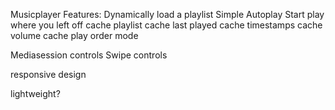 Musicplayer
Features:
Dynamically load a playlist
Simple Autoplay
Start play where you left off
cache playlist
cache last played
cache timestamps
cache volume
cache play order mode

Mediasession controls
Swipe controls

responsive design

lightweight?